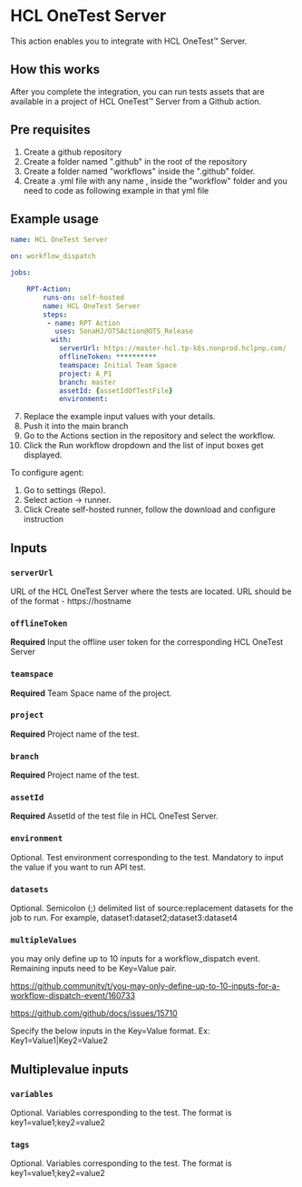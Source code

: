 # HCL OneTest Server

This action enables you to integrate with HCL OneTest™ Server.

## How this works

After you complete the integration, you can run tests assets that are available in a project of HCL OneTest™ Server from a Github action.

## Pre requisites

1. Create a github repository
2. Create a folder named ".github" in the root of the repository
3. Create a folder named "workflows" inside the ".github" folder.
5. Create a .yml file with any name , inside the "workflow" folder and you need to code as following example in that yml file
## Example usage

```yaml
name: HCL OneTest Server

on: workflow_dispatch

jobs:

    RPT-Action:
        runs-on: self-hosted
        name: HCL OneTest Server
        steps:
         - name: RPT Action
           uses: SonaHJ/OTSAction@OTS_Release
          with:
            serverUrl: https://master-hcl.tp-k8s.nonprod.hclpnp.com/
            offlineToken: **********
            teamspace: Initial Team Space
            project: A_P1
            branch: master
            assetId: {assetIdOfTestFile}
            environment:
```
7. Replace the example input values with your details.
8. Push it into the main branch
9. Go to the Actions section in the repository and select the workflow.
10. Click the Run workflow dropdown and the list of input boxes get displayed.

To configure agent:
1. Go to settings (Repo).
2. Select action -> runner.
3. Click Create self-hosted runner, follow the download and configure instruction

## Inputs

### `serverUrl`

URL of the HCL OneTest Server where the tests are located. URL should be of the format - https://hostname

### `offlineToken `

**Required** Input the offline user token for the corresponding HCL OneTest Server

### `teamspace`

**Required** Team Space name of the project.

### `project`

**Required** Project name of the test.

### `branch`

**Required** Project name of the test.

### `assetId`

**Required** AssetId of the test file in HCL OneTest Server.

### `environment`

Optional. Test environment corresponding to the test. Mandatory to input the value if you want to run API test.

### `datasets`

Optional. Semicolon (;) delimited list of source:replacement datasets for the job to run. For example, dataset1:dataset2;dataset3:dataset4

### `multipleValues`

you may only define up to 10 inputs for a workflow_dispatch event. Remaining inputs need to be Key=Value pair.

https://github.community/t/you-may-only-define-up-to-10-inputs-for-a-workflow-dispatch-event/160733

https://github.com/github/docs/issues/15710

Specify the below inputs in the Key=Value format.
Ex: Key1=Value1|Key2=Value2

## Multiplevalue inputs

### `variables`

Optional. Variables corresponding to the test. The format is key1=value1;key2=value2

### `tags`
Optional. Variables corresponding to the test. The format is key1=value1;key2=value2
